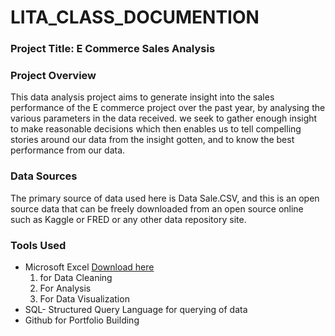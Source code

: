 # LITA_CLASS_DOCUMENTION

### Project Title: E Commerce Sales Analysis

### Project Overview
This data analysis project aims to generate insight into the sales performance of the E commerce project over the past year, by analysing the various parameters in the data received. we seek to gather enough insight to make reasonable decisions which then  enables us to tell compelling stories around our data from the insight gotten, and to know the best performance from our data.

### Data Sources
The primary source of data used here is Data Sale.CSV, and this is an open source data that can be freely downloaded from an open source online such as Kaggle or FRED or any other data repository site. 

### Tools Used
- Microsoft Excel [Download here](https://www.microsoft.com)
  1. for Data Cleaning
  2. For Analysis
  3. For Data  Visualization
- SQL-  Structured Query Language for querying of data
- Github for Portfolio Building
